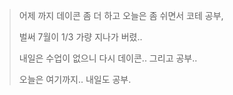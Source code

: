 > 어제 까지 데이콘 좀 더 하고 오늘은 좀 쉬면서 코테 공부,
> 
> 벌써 7월이 1/3 가량 지나가 버렸..
>
> 내일은 수업이 없으니 다시 데이콘.. 그리고 공부..
> 
> 오늘은 여기까지.. 내일도 공부.
